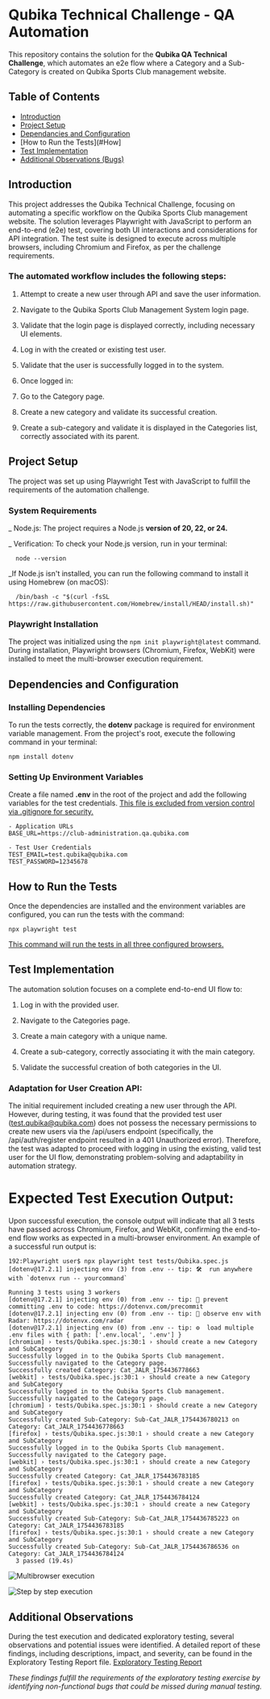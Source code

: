 # Qubika Technical Challenge - QA Automation


This repository contains the solution for the **Qubika QA Technical Challenge**, which automates an e2e flow where a Category and a Sub-Category is created on Qubika Sports Club management website.


## Table of Contents

- [Introduction](#introduction)
- [Project Setup](#Project)
- [Dependancies and Configuration](#Dependancies)
- [How to Run the Tests](#How]
- [Test Implementation](#Test)
- [Additional Observations (Bugs)](#Additional)


## Introduction

This project addresses the Qubika Technical Challenge, focusing on automating a specific workflow on the Qubika Sports Club management website. The solution leverages Playwright with JavaScript to perform an end-to-end (e2e) test, covering both UI interactions and considerations for API integration. The test suite is designed to execute across multiple browsers, including Chromium and Firefox, as per the challenge requirements.

### The automated workflow includes the following steps:

1. Attempt to create a new user through API and save the user information.

2. Navigate to the Qubika Sports Club Management System login page.

3. Validate that the login page is displayed correctly, including necessary UI elements.

4. Log in with the created or existing test user.

5. Validate that the user is successfully logged in to the system.

6. Once logged in:
  1. Go to the Category page.
  2. Create a new category and validate its successful creation.
  3. Create a sub-category and validate it is displayed in the Categories list, correctly associated with its parent.

## Project Setup

The project was set up using Playwright Test with JavaScript to fulfill the requirements of the automation challenge.

### System Requirements
  _ Node.js: The project requires a Node.js **version of 20, 22, or 24.**

  _ Verification: To check your Node.js version, run in your terminal:
  ~~~
    node --version
  ~~~

  _If Node.js isn't installed, you can run the following command to install it using Homebrew (on macOS):
  ~~~
    /bin/bash -c "$(curl -fsSL https://raw.githubusercontent.com/Homebrew/install/HEAD/install.sh)"
  ~~~
### Playwright Installation
The project was initialized using the ```npm init playwright@latest``` command. During installation, Playwright browsers (Chromium, Firefox, WebKit) were installed to meet the multi-browser execution requirement.

## Dependencies and Configuration

### Installing Dependencies
To run the tests correctly, the **dotenv** package is required for environment variable management. From the project's root, execute the following command in your terminal:
  ```
  npm install dotenv
  ```

### Setting Up Environment Variables
Create a file named **.env** in the root of the project and add the following variables for the test credentials. <ins>This file is excluded from version control via .gitignore for security.</ins>

  ```
  - Application URLs
  BASE_URL=https://club-administration.qa.qubika.com

  - Test User Credentials
  TEST_EMAIL=test.qubika@qubika.com
  TEST_PASSWORD=12345678
  ```

## How to Run the Tests
Once the dependencies are installed and the environment variables are configured, you can run the tests with the command:
  ```
  npx playwright test
  ```

<ins>This command will run the tests in all three configured browsers.</ins>

## Test Implementation
The automation solution focuses on a complete end-to-end UI flow to:

1. Log in with the provided user.

2. Navigate to the Categories page.

3. Create a main category with a unique name.

4. Create a sub-category, correctly associating it with the main category.

5. Validate the successful creation of both categories in the UI.

### Adaptation for User Creation API:
The initial requirement included creating a new user through the API. However, during testing, it was found that the provided test user (test.qubika@qubika.com) does not possess the necessary permissions to create new users via the /api/users endpoint (specifically, the /api/auth/register endpoint resulted in a 401 Unauthorized error). Therefore, the test was adapted to proceed with logging in using the existing, valid test user for the UI flow, demonstrating problem-solving and adaptability in automation strategy.

# Expected Test Execution Output:
Upon successful execution, the console output will indicate that all 3 tests have passed across Chromium, Firefox, and WebKit, confirming the end-to-end flow works as expected in a multi-browser environment. An example of a successful run output is:

~~~
192:Playwright user$ npx playwright test tests/Qubika.spec.js
[dotenv@17.2.1] injecting env (3) from .env -- tip: 🛠️  run anywhere with `dotenvx run -- yourcommand`

Running 3 tests using 3 workers
[dotenv@17.2.1] injecting env (0) from .env -- tip: 🔐 prevent committing .env to code: https://dotenvx.com/precommit
[dotenv@17.2.1] injecting env (0) from .env -- tip: 📡 observe env with Radar: https://dotenvx.com/radar
[dotenv@17.2.1] injecting env (0) from .env -- tip: ⚙️  load multiple .env files with { path: ['.env.local', '.env'] }
[chromium] › tests/Qubika.spec.js:30:1 › should create a new Category and SubCategory
Successfully logged in to the Qubika Sports Club management.
Successfully navigated to the Category page.
Successfully created Category: Cat_JALR_1754436778663
[webkit] › tests/Qubika.spec.js:30:1 › should create a new Category and SubCategory
Successfully logged in to the Qubika Sports Club management.
Successfully navigated to the Category page.
[chromium] › tests/Qubika.spec.js:30:1 › should create a new Category and SubCategory
Successfully created Sub-Category: Sub-Cat_JALR_1754436780213 on Category: Cat_JALR_1754436778663
[firefox] › tests/Qubika.spec.js:30:1 › should create a new Category and SubCategory
Successfully logged in to the Qubika Sports Club management.
Successfully navigated to the Category page.
[webkit] › tests/Qubika.spec.js:30:1 › should create a new Category and SubCategory
Successfully created Category: Cat_JALR_1754436783185
[firefox] › tests/Qubika.spec.js:30:1 › should create a new Category and SubCategory
Successfully created Category: Cat_JALR_1754436784124
[webkit] › tests/Qubika.spec.js:30:1 › should create a new Category and SubCategory
Successfully created Sub-Category: Sub-Cat_JALR_1754436785223 on Category: Cat_JALR_1754436783185
[firefox] › tests/Qubika.spec.js:30:1 › should create a new Category and SubCategory
Successfully created Sub-Category: Sub-Cat_JALR_1754436786536 on Category: Cat_JALR_1754436784124
  3 passed (19.4s)

~~~

![Multibrowser execution](images/MultiBrowserExecution.png)

![Step by step execution](images/ExecutionReport.png)


## Additional Observations
During the test execution and dedicated exploratory testing, several observations and potential issues were identified. A detailed report of these findings, including descriptions, impact, and severity, can be found in the Exploratory Testing Report file. [Exploratory Testing Report](ExploratoryTestingReport.md)


_These findings fulfill the requirements of the exploratory testing exercise by identifying non-functional bugs that could be missed during manual testing._


